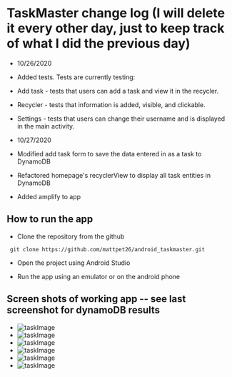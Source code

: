 # TaskMaster change log (I will delete it every other day, just to keep track of what I did the previous day)

* 10/26/2020
* Added tests. Tests are currently testing:
* Add task - tests that users can add a task and view it in the recycler.
* Recycler - tests that information is added, visible, and clickable.
* Settings - tests that users can change their username and is displayed in the main activity.

* 10/27/2020
* Modified add task form to save the data entered in as a task to DynamoDB
* Refactored homepage's recyclerView to display all task entities in DynamoDB
* Added amplify to app

## How to run the app
* Clone the repository from the github
```
 git clone https://github.com/mattpet26/android_taskmaster.git
```

* Open the project using Android Studio

* Run the app using an emulator or on the android phone


## Screen shots of working app -- see last screenshot for dynamoDB results
* ![taskImage](screenshots/addTask.PNG)
* ![taskImage](screenshots/recyclerWorking.PNG)
* ![taskImage](screenshots/detailsPage.PNG)
* ![taskImage](screenshots/allTask.PNG)
* ![taskImage](screenshots/submitWorking.PNG)
* ![taskImage](screenshots/dynamoDB.PNG)